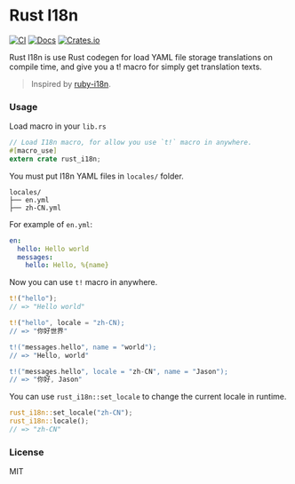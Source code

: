 # Rust I18n

[![CI](https://github.com/longbridgeapp/rust-i18n/actions/workflows/ci.yml/badge.svg)](https://github.com/longbridgeapp/rust-i18n/actions/workflows/ci.yml) [![Docs](https://docs.rs/rust-i18n/badge.svg)](https://docs.rs/rust-i18n/) [![Crates.io](https://img.shields.io/crates/v/rust-i18n.svg)](https://crates.io/crates/rust-i18n)

Rust I18n is use Rust codegen for load YAML file storage translations on compile time, and give you a t! macro for simply get translation texts.

> Inspired by [ruby-i18n](https://github.com/ruby-i18n/i18n).

### Usage

Load macro in your `lib.rs`

```rs
// Load I18n macro, for allow you use `t!` macro in anywhere.
#[macro_use]
extern crate rust_i18n;
```

You must put I18n YAML files in `locales/` folder.

```
locales/
├── en.yml
├── zh-CN.yml
```

For example of `en.yml`:

```yml
en:
  hello: Hello world
  messages:
    hello: Hello, %{name}
```

Now you can use `t!` macro in anywhere.

```rs
t!("hello");
// => "Hello world"

t!("hello", locale = "zh-CN);
// => "你好世界"

t!("messages.hello", name = "world");
// => "Hello, world"

t!("messages.hello", locale = "zh-CN", name = "Jason");
// => "你好, Jason"
```

You can use `rust_i18n::set_locale` to change the current locale in runtime.

```rs
rust_i18n::set_locale("zh-CN");
rust_i18n::locale();
// => "zh-CN"
```

### License

MIT
